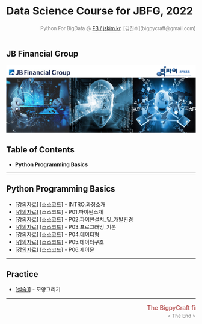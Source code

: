 
# Data Science Course for JBFG, 2022

<div align='right'><font size=2 color='gray'>Python For BigData @ <font color='blue'><a href='https://www.facebook.com/jskim.kr'>FB / jskim.kr</a></font>, [김진수](bigpycraft@gmail.com)</font></div>
<br>

## JB Financial Group

<img src="../images/img_main_front.png">

## Table of Contents
- <b>Python Programming Basics</b>

<hr>

## Python Programming Basics

- [[강의자료]][pyt-00]  [소스코드]  - INTRO.과정소개
- [[강의자료]][pyt-01]  [소스코드]  - P01.파이썬소개
- [[강의자료]][pyt-02]  [소스코드]  - P02.파이썬설치_및_개발환경
- [[강의자료]][pyt-03]  [[소스코드]][code-03]  - P03.프로그래밍_기본
- [[강의자료]][pyt-04]  [[소스코드]][code-04]  - P04.데이터형
- [[강의자료]][pyt-05]  [[소스코드]][code-05]  - P05.데이터구조
- [[강의자료]][pyt-06]  [[소스코드]][code-06]  - P06.제어문

<hr>

## Practice

- [[실습1]][prac-01] - 모양그리기

<!--
- [[실습2]][prac-02] - 환율계산기
- [[실습3]][prac-03] - 로또번호 생성기
- [[실습4-1]][prac-041] - 반복패턴 핵사곤
- [[실습4-2]][prac-042] - 복합패턴 옥타곤
- [[실습5]][prac-05] - 도서목록 입출력
- [[실습6-1]][prac-061] - 팩토리알 출력 (Validation 체크)
- [[실습6-2]][prac-062] - 팩토리알 출력 (함수 활용)
- [[실습7]][prac-07] - CSV파일리딩 모듈
- [[실습8]][prac-08] - 도서목록관리 클래스
-->

[pyt-00]: ./docu/P00.파이썬코딩_교육과정.pdf                   "Go Pyt-00"
[pyt-01]: ./docu/P01.파이썬소개.pdf                            "Go Pyt-01"
[pyt-02]: ./docu/P02.파이썬설치_및_개발환경.pdf                "Go Pyt-02"
[pyt-03]: ./docu/P03.프로그래밍_기본.pdf                       "Go Pyt-03"
[pyt-04]: ./docu/P04.데이터형.pdf                              "Go Pyt-04"
[pyt-05]: ./docu/P05.데이터구조.pdf                            "Go Pyt-05"
[pyt-06]: ./docu/P06.제어문.pdf                                "Go Pyt-06"
[pyt-07]: ./docu/P07.실습프로젝트.pdf                          "Go Pyt-07"
[pyt-071]:./docu/P07.실습프로젝트1.pdf                         "Go Pyt-071"
[pyt-072]:./docu/P07.실습프로젝트2_code.pdf                    "Go Pyt-072"
[pyt-08]: ./docu/P08.함수.pdf                                  "Go Pyt-08"
[pyt-09]: ./docu/P09.클래스.pdf                                "Go Pyt-09"
[pyt-10]: ./docu/P10.모듈&패키지.pdf                           "Go Pyt-10"
[pyt-11]: ./docu/P11.에러&예외처리.pdf                         "Go Pyt-11"
[pyt-ex]: ./docu/파이썬프로그래밍_실습.pdf                     "Go Pyt-ex"

[code-00]: #                                                   "Go Code-00"
[code-01]: #                                                   "Go Code-01"
[code-02]: #                                                   "Go Code-02"
[code-03]: ./code/PYT_SECT03_rc1.md                            "Go Code-03"
[code-04]: ./code/PYT_SECT04_rc1.md                            "Go Code-04"
[code-05]: ./code/PYT_SECT05_rc2.md                            "Go Code-05"
[code-06]: ./code/PYT_SECT06_rc2.md                            "Go Code-06"
[code-07]: ./code/PYT_SECT07_rc0.md                            "Go Code-07"
[code-08]: ./code/PYT_SECT08_rc2.md                            "Go Code-08"
[code-09]: ./code/PYT_SECT09_rc2.md                            "Go Code-09"
[code-10]: ./code/PYT_SECT10_rc1.md                            "Go Code-10"
[code-11]: ./code/PYT_SECT11_rc1.md                            "Go Code-11"


[prac-01]: ./practice/실습1_모양그리기.pdf                     "Go 실습-01"
[prac-02]: ./practice/실습2_환율계산기.pdf                     "Go 실습-02"
[prac-03]: ./practice/실습3_로또번호생성기.pdf                 "Go 실습-03"
[prac-041]:./practice/실습4-1_반복패턴_핵사곤.pdf              "Go 실습-04-1"
[prac-042]:./practice/실습4-2_복합패턴_옥타곤.pdf              "Go 실습-04-2"
[prac-05]: ./practice/실습5_도서목록입출력.pdf                 "Go 실습-05"
[prac-061]:./practice/실습6_팩토리알출력_일반.pdf              "Go 실습-06-1"
[prac-062]:./practice/실습6_팩토리알출력_함수.pdf              "Go 실습-06-2"
[prac-07]: ./practice/실습7_파일리딩_함수.pdf                  "Go 실습-07"
[prac-08]: ./practice/실습8_도서목록관리_클래스.pdf            "Go 실습-08"



[quiz-01]: ./practice/QUIZ01_모양그리기.md                     "Go QUIZ01"
[quiz-02]: ./practice/QUIZ02_환율계산기.md                     "Go QUIZ02"
[quiz-03]: ./practice/QUIZ03_로또번호생성기.md                 "Go QUIZ03"
[quiz-041]:./practice/QUIZ04-1_반복패턴_핵사곤.md              "Go QUIZ041"
[quiz-042]:./practice/QUIZ04-2_복합패턴_옥타곤.md              "Go QUIZ042"
[quiz-05]: ./practice/QUIZ05_도서목록입출력.md                 "Go QUIZ05"
[quiz-061]:./practice/QUIZ06_팩토리알출력_일반.md              "Go QUIZ06-1"
[quiz-061]:./practice/QUIZ06_팩토리알출력_함수.md              "Go QUIZ06-1"
[quiz-07]: ./practice/QUIZ07_파일리딩_함수.md                  "Go QUIZ07"
[quiz-08]: ./practice/QUIZ08_도서목록관리_클래스.md            "Go QUIZ08"

<hr>
<marquee><font size=3 color='brown'>The BigpyCraft find the information to design valuable society with Technology & Craft.</font></marquee>
<div align='right'><font size=2 color='gray'> &lt; The End &gt; </font></div>


<!--

## Python Programming Basics

- [[강의자료]][pyt-00]  [소스코드]  - INTRO.과정소개
- [[강의자료]][pyt-01]  [소스코드]  - P01.파이썬소개
- [[강의자료]][pyt-02]  [소스코드]  - P02.파이썬설치_및_개발환경
- [[강의자료]][pyt-03]  [[소스코드]][code-03]  - P03.프로그래밍_기본
- [[강의자료]][pyt-04]  [[소스코드]][code-04]  - P04.데이터형

- [[강의자료]][pyt-05]  [[소스코드]][code-05]  - P05.데이터구조
- [[강의자료]][pyt-06]  [[소스코드]][code-06]  - P06.제어문
- [[강의자료]][pyt-07]  [[소스코드]][code-07]  - P07.실습프로젝트
- [[강의자료]][pyt-08]  [[소스코드]][code-08]  - P08.함수
- [[강의자료]][pyt-09]  [[소스코드]][code-09]  - P09.클래스
- [[강의자료]][pyt-10]  [[소스코드]][code-10]  - T10.모듈&패키지
- [[강의자료]][pyt-11]  [[소스코드]][code-11]  - T11.에러&예외처리        <br/><br/>

- [[실습문제]][pyt-ex]  : 파이썬프로그래밍 실습

-->

